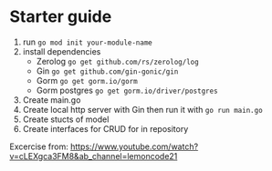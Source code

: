 # Starter guide
1. run `go mod init your-module-name`
2. install dependencies
    - Zerolog `go get github.com/rs/zerolog/log`
    - Gin `go get github.com/gin-gonic/gin`
    - Gorm `go get gorm.io/gorm`
    - Gorm postgres `go get gorm.io/driver/postgres`
3. Create main.go
4. Create local http server with Gin then run it with `go run main.go`
5. Create stucts of model
6. Create interfaces for CRUD for in repository


Excercise from: https://www.youtube.com/watch?v=cLEXgca3FM8&ab_channel=lemoncode21
